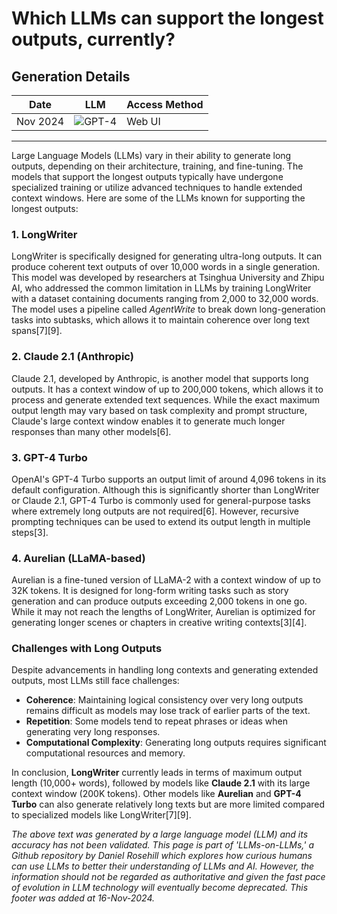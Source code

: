 # Which LLMs can support the longest outputs, currently?

## Generation Details

| Date       | LLM        | Access Method |
|------------|------------|---------------|
| Nov 2024 | ![GPT-4](https://img.shields.io/badge/GPT--4-412991?style=for-the-badge&logo=openai&logoColor=white) |  Web UI |

---

Large Language Models (LLMs) vary in their ability to generate long outputs, depending on their architecture, training, and fine-tuning. The models that support the longest outputs typically have undergone specialized training or utilize advanced techniques to handle extended context windows. Here are some of the LLMs known for supporting the longest outputs:

### 1. LongWriter

LongWriter is specifically designed for generating ultra-long outputs. It can produce coherent text outputs of over 10,000 words in a single generation. This model was developed by researchers at Tsinghua University and Zhipu AI, who addressed the common limitation in LLMs by training LongWriter with a dataset containing documents ranging from 2,000 to 32,000 words. The model uses a pipeline called *AgentWrite* to break down long-generation tasks into subtasks, which allows it to maintain coherence over long text spans\[7]\[9].

### 2. Claude 2.1 (Anthropic)

Claude 2.1, developed by Anthropic, is another model that supports long outputs. It has a context window of up to 200,000 tokens, which allows it to process and generate extended text sequences. While the exact maximum output length may vary based on task complexity and prompt structure, Claude's large context window enables it to generate much longer responses than many other models\[6].

### 3. GPT-4 Turbo

OpenAI's GPT-4 Turbo supports an output limit of around 4,096 tokens in its default configuration. Although this is significantly shorter than LongWriter or Claude 2.1, GPT-4 Turbo is commonly used for general-purpose tasks where extremely long outputs are not required\[6]. However, recursive prompting techniques can be used to extend its output length in multiple steps\[3].

### 4. Aurelian (LLaMA-based)

Aurelian is a fine-tuned version of LLaMA-2 with a context window of up to 32K tokens. It is designed for long-form writing tasks such as story generation and can produce outputs exceeding 2,000 tokens in one go. While it may not reach the lengths of LongWriter, Aurelian is optimized for generating longer scenes or chapters in creative writing contexts\[3]\[4].

### Challenges with Long Outputs

Despite advancements in handling long contexts and generating extended outputs, most LLMs still face challenges:

- **Coherence**: Maintaining logical consistency over very long outputs remains difficult as models may lose track of earlier parts of the text.
- **Repetition**: Some models tend to repeat phrases or ideas when generating very long responses.
- **Computational Complexity**: Generating long outputs requires significant computational resources and memory.

In conclusion, **LongWriter** currently leads in terms of maximum output length (10,000+ words), followed by models like **Claude 2.1** with its large context window (200K tokens). Other models like **Aurelian** and **GPT-4 Turbo** can also generate relatively long texts but are more limited compared to specialized models like LongWriter\[7]\[9].

&#x20;

*The above text was generated by a large language model (LLM) and its accuracy has not been validated. This page is part of 'LLMs-on-LLMs,' a Github repository by Daniel Rosehill which explores how curious humans can use LLMs to better their understanding of LLMs and AI. However, the information should not be regarded as authoritative and given the fast pace of evolution in LLM technology will eventually become deprecated. This footer was added at 16-Nov-2024.*


